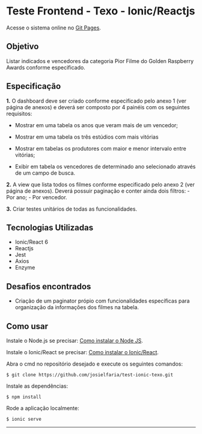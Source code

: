 # Teste Frontend - Texo - Ionic/Reactjs

Acesse o sistema online no [Git Pages](https://josielfaria.github.io/test-ionic-texo/#/page/dashboard).

## Objetivo

Listar indicados e vencedores da categoria Pior Filme do Golden Raspberry Awards conforme especificado.

## Especificação

**1.** O dashboard deve ser criado conforme especificado pelo anexo 1 (ver página
de anexos) e deverá ser composto por 4 painéis com os seguintes requisitos:

- Mostrar em uma tabela os anos que veram mais de um vencedor;

- Mostrar em uma tabela os três estúdios com mais vitórias
- Mostrar em tabelas os produtores com maior e menor intervalo entre
  vitórias;
- Exibir em tabela os vencedores de determinado ano selecionado através de um campo de busca.

**2.** A view que lista todos os filmes conforme especificado pelo anexo 2 (ver página
de anexos). Deverá possuir paginação e conter ainda dois filtros: - Por ano; - Por vencedor.

**3.** Criar testes unitários de todas as funcionalidades.

## Tecnologias Utilizadas

- Ionic/React 6
- Reactjs
- Jest
- Axios
- Enzyme

## Desafios encontrados

- Criação de um paginator própio com funcionalidades específicas para organização da informações dos filmes na tabela.

## Como usar

Instale o Node.js se precisar: [Como instalar o Node JS](https://medium.com/@adsonrocha/como-instalar-o-node-js-no-windows-10-cf2bd460b8a8).

Instale o Ionic/React se precisar: [Como instalar o Ionic/React](https://www.npmjs.com/package/@ionic/react).

Abra o cmd no repositório desejado e execute os seguintes comandos:

    $ git clone https://github.com/josielfaria/test-ionic-texo.git

Instale as dependências:

    $ npm install

Rode a aplicação localmente:

    $ ionic serve

---
